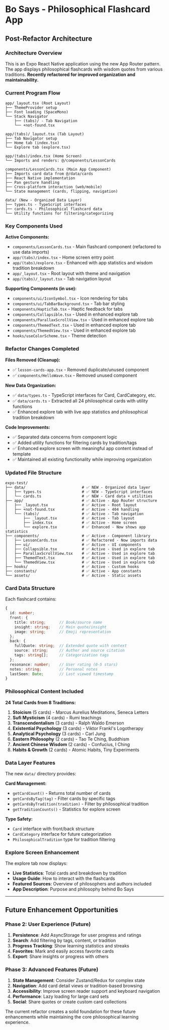 # Bo Says - Philosophical Flashcard App

## Post-Refactor Architecture

### Architecture Overview
This is an Expo React Native application using the new App Router pattern. The app displays philosophical flashcards with wisdom quotes from various traditions. **Recently refactored for improved organization and maintainability.**

### Current Program Flow

```
app/_layout.tsx (Root Layout)
├── ThemeProvider setup
├── Font loading (SpaceMono)
└── Stack Navigator
    ├── (tabs)/ - Tab Navigation
    └── +not-found.tsx

app/(tabs)/_layout.tsx (Tab Layout)
├── Tab Navigator setup
├── Home tab (index.tsx)
└── Explore tab (explore.tsx)

app/(tabs)/index.tsx (Home Screen)
└── Imports and renders: @/components/LessonCards

components/LessonCards.tsx (Main App Component)
├── Imports card data from @/data/cards
├── React Native implementation
├── Pan gesture handling
├── Cross-platform interaction (web/mobile)
└── State management (cards, flipping, navigation)

data/ (New - Organized Data Layer)
├── types.ts - TypeScript interfaces
├── cards.ts - Philosophical flashcard data
└── Utility functions for filtering/categorizing
```

### Key Components Used

**Active Components:**
- `components/LessonCards.tsx` - Main flashcard component (refactored to use data imports)
- `app/(tabs)/index.tsx` - Home screen entry point
- `app/(tabs)/explore.tsx` - Enhanced with app statistics and wisdom tradition breakdown
- `app/_layout.tsx` - Root layout with theme and navigation
- `app/(tabs)/_layout.tsx` - Tab navigation layout

**Supporting Components (in use):**
- `components/ui/IconSymbol.tsx` - Icon rendering for tabs
- `components/ui/TabBarBackground.tsx` - Tab bar styling
- `components/HapticTab.tsx` - Haptic feedback for tabs
- `components/Collapsible.tsx` - Used in enhanced explore tab
- `components/ParallaxScrollView.tsx` - Used in enhanced explore tab
- `components/ThemedText.tsx` - Used in enhanced explore tab
- `components/ThemedView.tsx` - Used in enhanced explore tab
- `hooks/useColorScheme.tsx` - Theme detection

### Refactor Changes Completed

**Files Removed (Cleanup):**
- ✅ `lesson-cards-app.tsx` - Removed duplicate/unused component
- ✅ `components/HelloWave.tsx` - Removed unused component

**New Data Organization:**
- ✅ `data/types.ts` - TypeScript interfaces for Card, CardCategory, etc.
- ✅ `data/cards.ts` - Extracted all 24 philosophical cards with utility functions
- ✅ Enhanced explore tab with live app statistics and philosophical tradition breakdown

**Code Improvements:**
- ✅ Separated data concerns from component logic
- ✅ Added utility functions for filtering cards by tradition/tags
- ✅ Enhanced explore screen with meaningful app content instead of template
- ✅ Maintained all existing functionality while improving organization

### Updated File Structure

```
expo-test/
├── data/                         # ✅ NEW - Organized data layer
│   ├── types.ts                  # ✅ NEW - TypeScript interfaces
│   └── cards.ts                  # ✅ NEW - Card data + utilities
├── app/                          # ✅ Active - App Router structure
│   ├── _layout.tsx               # ✅ Active - Root layout
│   ├── +not-found.tsx            # ✅ Active - 404 handling
│   └── (tabs)/                   # ✅ Active - Tab navigation
│       ├── _layout.tsx           # ✅ Active - Tab layout
│       ├── index.tsx             # ✅ Active - Home screen
│       └── explore.tsx           # ✅ Enhanced - Now shows app statistics
├── components/                   # ✅ Active - Component library
│   ├── LessonCards.tsx           # ✅ Refactored - Now imports data
│   ├── ui/                       # ✅ Active - UI components
│   ├── Collapsible.tsx           # ✅ Active - Used in explore tab
│   ├── ParallaxScrollView.tsx    # ✅ Active - Used in explore tab
│   ├── ThemedText.tsx            # ✅ Active - Used in explore tab
│   └── ThemedView.tsx            # ✅ Active - Used in explore tab
├── hooks/                        # ✅ Active - Custom hooks
├── constants/                    # ✅ Active - App constants
└── assets/                       # ✅ Active - Static assets
```

### Card Data Structure

Each flashcard contains:
```typescript
{
  id: number;
  front: {
    title: string;      // Book/source name
    insight: string;    // Main quote/insight
    image: string;      // Emoji representation
  };
  back: {
    fullQuote: string;  // Extended quote with context
    source: string;     // Author and source citation
    tags: string[];     // Categorization tags
  };
  resonance: number;    // User rating (0-5 stars)
  notes: string;        // Personal notes
  lastSeen: Date;       // Last viewed timestamp
}
```

### Philosophical Content Included

**24 Total Cards from 8 Traditions:**
1. **Stoicism** (5 cards) - Marcus Aurelius Meditations, Seneca Letters
2. **Sufi Mysticism** (4 cards) - Rumi teachings
3. **Transcendentalism** (3 cards) - Ralph Waldo Emerson
4. **Existential Psychology** (3 cards) - Viktor Frankl's Logotherapy
5. **Analytical Psychology** (3 cards) - Carl Jung
6. **Eastern Philosophy** (2 cards) - Tao Te Ching, Buddhism
7. **Ancient Chinese Wisdom** (2 cards) - Confucius, I Ching
8. **Habits & Growth** (2 cards) - Atomic Habits, Tiny Experiments

### Data Layer Features

The new `data/` directory provides:

**Card Management:**
- `getCardCount()` - Returns total number of cards
- `getCardsByTag(tag)` - Filter cards by specific tags
- `getCardsByTradition(tradition)` - Filter by philosophical tradition
- `getTraditionCounts()` - Statistics for explore screen

**Type Safety:**
- `Card` interface with front/back structure
- `CardCategory` interface for future categorization
- `PhilosophicalTradition` type for tradition filtering

### Explore Screen Enhancement

The explore tab now displays:
- **Live Statistics**: Total cards and breakdown by tradition
- **Usage Guide**: How to interact with the flashcards
- **Featured Sources**: Overview of philosophers and authors included
- **App Description**: Purpose and philosophy behind Bo Says

---

## Future Enhancement Opportunities

### Phase 2: User Experience (Future)
1. **Persistence**: Add AsyncStorage for user progress and ratings
2. **Search**: Add filtering by tags, content, or tradition
3. **Progress Tracking**: Show learning statistics and streaks
4. **Favorites**: Mark and easily access favorite cards
5. **Export**: Share insights or progress with others

### Phase 3: Advanced Features (Future)
1. **State Management**: Consider Zustand/Redux for complex state
2. **Navigation**: Add card detail views or tradition-based browsing
3. **Accessibility**: Improve screen reader support and keyboard navigation
4. **Performance**: Lazy loading for large card sets
5. **Social**: Share quotes or create custom card collections

The current refactor creates a solid foundation for these future enhancements while maintaining the core philosophical learning experience.